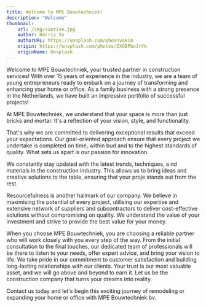 ```yaml
---
title: Welcome to MPE Bouwtechniek!
description: "Welcome"
thumbnail:
    url: /img/sunrise.jpg
    author: Harris Vo
    authorURL: https://unsplash.com/@hoanvokim
    origin: https://unsplash.com/photos/ZX6BPboJrYk
    originName: Unsplash
---
```

Welcome to MPE Bouwtechniek, your trusted partner in construction services! With over 15 years of experience in the industry, 
we are a team of young entrepreneurs ready to embark on a journey of transforming and enhancing your home or office. As a family business 
with a strong presence in the Netherlands, we have built an impressive portfolio of successful projects! 

At MPE Bouwtechniek, we understand that your space is more than just bricks and mortar. It's a reflection of your vision, style, and functionality.

That's why we are committed to delivering exceptional results that exceed your expectations. Our goal-oriented approach ensure that every project we undertake is completed on time, within bud and to the highest standards of quality.  What sets us apart is our passion for innovation.

We constantly stay updated with the latest trends, techniques, a nd materials in the construction industry. This allows us to bring ideas and creative solutions to the table, ensuring that your proje stands out from the rest.

Resourcefulness is another hallmark of our company. We believe in maximising the potential of every project, utilising our expertise and extensive network of suppliers and subcontractors to deliver cost-effective solutions without compromising on quality. We understand the value of your investment and strive to provide the best value for your money.

When you choose MPE Bouwtechniek, you are choosing a reliable partner who will work closely with you every step of the way. From the initial consultation to the final touches, our dedicated team of professionals will be there to listen to your needs, offer expert advice, and bring your vision to life.  We take pride in our commitment to customer satisfaction and building long-lasting relationships with our clients. Your trust is our most valuable asset, and we will go above and beyond to earn it. Let us be the construction company that turns your dreams into reality.

Contact us today and let's begin this exciting journey of remodeling or expanding your home or office with MPE Bouwtechniek bv.
